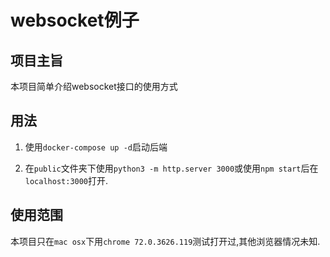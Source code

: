 # websocket例子

## 项目主旨

本项目简单介绍websocket接口的使用方式

## 用法

1. 使用`docker-compose up -d`启动后端

2. 在`public`文件夹下使用`python3 -m http.server 3000`或使用`npm start`后在`localhost:3000`打开.


## 使用范围

本项目只在`mac osx`下用`chrome 72.0.3626.119`测试打开过,其他浏览器情况未知.